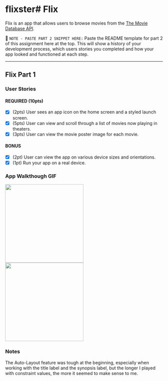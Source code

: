 # flixster# Flix

Flix is an app that allows users to browse movies from the [The Movie Database API](http://docs.themoviedb.apiary.io/#).

📝 `NOTE - PASTE PART 2 SNIPPET HERE:` Paste the README template for part 2 of this assignment here at the top. This will show a history of your development process, which users stories you completed and how your app looked and functioned at each step.

---

## Flix Part 1

### User Stories

#### REQUIRED (10pts)
- [x] (2pts) User sees an app icon on the home screen and a styled launch screen.
- [x] (5pts) User can view and scroll through a list of movies now playing in theaters.
- [x] (3pts) User can view the movie poster image for each movie.

#### BONUS
- [x] (2pt) User can view the app on various device sizes and orientations.
- [x] (1pt) Run your app on a real device.

### App Walkthough GIF

<img src="https://media.giphy.com/media/fSe1x6mS0ZDDdUy1UT/giphy.gif" width=250><br> <img src="https://media.giphy.com/media/YRo2FPJ6hOmRyHIEiz/giphy.gif" width=250><br>

### Notes
The Auto-Layout feature was tough at the beginning, especially when working with the title label and the synopsis label, but the longer I played with constraint values, the more it seemed to make sense to me.
